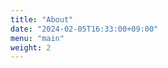 ```yaml
---
title: "About"
date: "2024-02-05T16:33:00+09:00"
menu: "main"
weight: 2
---
```


<!-- 
    NOTE: https://gohugo.io/content-management/front-matter/ 
-->

